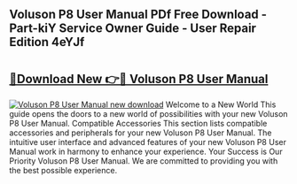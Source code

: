 ## Voluson P8 User Manual PDf Free Download - Part-kiY Service Owner Guide - User Repair Edition 4eYJf

# <h2><a href="http://cf12928.oget.top/?id=Voluson+P8+User+Manual">🔗Download New 👉🔴 Voluson P8 User Manual</a></h2>

[![Voluson P8 User Manual new download](https://i.imgur.com/5g1atiW.png)](http://cf12928.oget.top/?id=Voluson+P8+User+Manual)
Welcome to a New World This guide opens the doors to a new world of possibilities with your new Voluson P8 User Manual. Compatible Accessories This section lists compatible accessories and peripherals for your new Voluson P8 User Manual. The intuitive user interface and advanced features of your new Voluson P8 User Manual work in harmony to enhance your experience. Your Success is Our Priority Voluson P8 User Manual. We are committed to providing you with the best possible experience.
